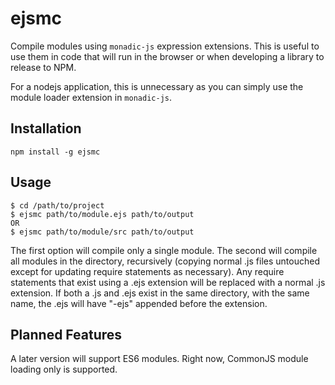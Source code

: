 # ejsmc
Compile modules using `monadic-js` expression extensions. This is useful to use them in code that will run in the browser or when developing a library to release to NPM.

For a nodejs application, this is unnecessary as you can simply use the module loader extension in `monadic-js`.

## Installation
`npm install -g ejsmc`

## Usage
```
$ cd /path/to/project
$ ejsmc path/to/module.ejs path/to/output
OR
$ ejsmc path/to/module/src path/to/output
```

The first option will compile only a single module. The second will compile all modules in the directory, recursively (copying normal .js files untouched except for updating require statements as necessary). Any require statements that exist using a .ejs extension will be replaced with a normal .js extension. If both a .js and .ejs exist in the same directory, with the same name, the .ejs will have "-ejs" appended before the extension.

## Planned Features
A later version will support ES6 modules. Right now, CommonJS module loading only is supported.